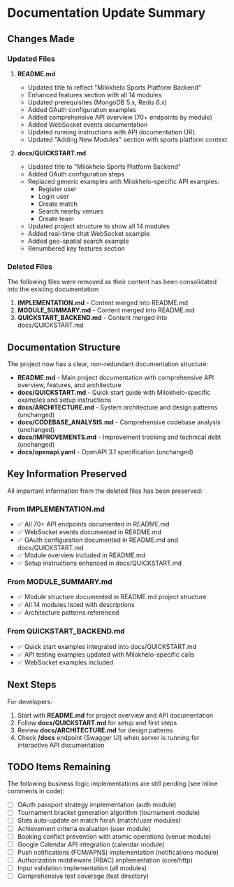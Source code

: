 # Documentation Update Summary

## Changes Made

### Updated Files

1. **README.md**
   - Updated title to reflect "Milokhelo Sports Platform Backend"
   - Enhanced features section with all 14 modules
   - Updated prerequisites (MongoDB 5.x, Redis 6.x)
   - Added OAuth configuration examples
   - Added comprehensive API overview (70+ endpoints by module)
   - Added WebSocket events documentation
   - Updated running instructions with API documentation URL
   - Updated "Adding New Modules" section with sports platform context

2. **docs/QUICKSTART.md**
   - Updated title to "Milokhelo Sports Platform Backend"
   - Added OAuth configuration steps
   - Replaced generic examples with Milokhelo-specific API examples:
     - Register user
     - Login user
     - Create match
     - Search nearby venues
     - Create team
   - Updated project structure to show all 14 modules
   - Added real-time chat WebSocket example
   - Added geo-spatial search example
   - Renumbered key features section

### Deleted Files

The following files were removed as their content has been consolidated into the existing documentation:

1. **IMPLEMENTATION.md** - Content merged into README.md
2. **MODULE_SUMMARY.md** - Content merged into README.md
3. **QUICKSTART_BACKEND.md** - Content merged into docs/QUICKSTART.md

## Documentation Structure

The project now has a clear, non-redundant documentation structure:

- **README.md** - Main project documentation with comprehensive API overview, features, and architecture
- **docs/QUICKSTART.md** - Quick start guide with Milokhelo-specific examples and setup instructions
- **docs/ARCHITECTURE.md** - System architecture and design patterns (unchanged)
- **docs/CODEBASE_ANALYSIS.md** - Comprehensive codebase analysis (unchanged)
- **docs/IMPROVEMENTS.md** - Improvement tracking and technical debt (unchanged)
- **docs/openapi.yaml** - OpenAPI 3.1 specification (unchanged)

## Key Information Preserved

All important information from the deleted files has been preserved:

### From IMPLEMENTATION.md
- ✅ All 70+ API endpoints documented in README.md
- ✅ WebSocket events documented in README.md
- ✅ OAuth configuration documented in README.md and docs/QUICKSTART.md
- ✅ Module overview included in README.md
- ✅ Setup instructions enhanced in docs/QUICKSTART.md

### From MODULE_SUMMARY.md
- ✅ Module structure documented in README.md project structure
- ✅ All 14 modules listed with descriptions
- ✅ Architecture patterns referenced

### From QUICKSTART_BACKEND.md
- ✅ Quick start examples integrated into docs/QUICKSTART.md
- ✅ API testing examples updated with Milokhelo-specific calls
- ✅ WebSocket examples included

## Next Steps

For developers:
1. Start with **README.md** for project overview and API documentation
2. Follow **docs/QUICKSTART.md** for setup and first steps
3. Review **docs/ARCHITECTURE.md** for design patterns
4. Check **/docs** endpoint (Swagger UI) when server is running for interactive API documentation

## TODO Items Remaining

The following business logic implementations are still pending (see inline comments in code):

- [ ] OAuth passport strategy implementation (auth module)
- [ ] Tournament bracket generation algorithm (tournament module)
- [ ] Stats auto-update on match finish (match/user modules)
- [ ] Achievement criteria evaluation (user module)
- [ ] Booking conflict prevention with atomic operations (venue module)
- [ ] Google Calendar API integration (calendar module)
- [ ] Push notifications (FCM/APNS) implementation (notifications module)
- [ ] Authorization middleware (RBAC) implementation (core/http)
- [ ] Input validation implementation (all modules)
- [ ] Comprehensive test coverage (test directory)
